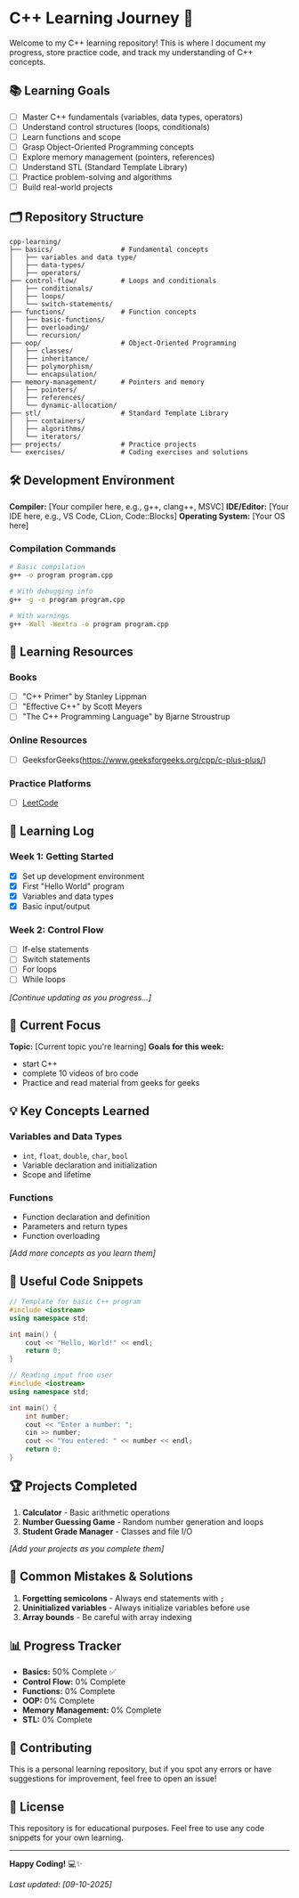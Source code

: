 # C++ Learning Journey 🚀

Welcome to my C++ learning repository! This is where I document my progress, store practice code, and track my understanding of C++ concepts.

## 📚 Learning Goals

- [ ] Master C++ fundamentals (variables, data types, operators)
- [ ] Understand control structures (loops, conditionals)
- [ ] Learn functions and scope
- [ ] Grasp Object-Oriented Programming concepts
- [ ] Explore memory management (pointers, references)
- [ ] Understand STL (Standard Template Library)
- [ ] Practice problem-solving and algorithms
- [ ] Build real-world projects

## 🗂️ Repository Structure

```
cpp-learning/
├── basics/                 # Fundamental concepts
│   ├── variables and data type/
│   ├── data-types/
│   ├── operators/
├── control-flow/           # Loops and conditionals
│   ├── conditionals/
│   ├── loops/
│   └── switch-statements/
├── functions/              # Function concepts
│   ├── basic-functions/
│   ├── overloading/
│   └── recursion/
├── oop/                    # Object-Oriented Programming
│   ├── classes/
│   ├── inheritance/
│   ├── polymorphism/
│   └── encapsulation/
├── memory-management/      # Pointers and memory
│   ├── pointers/
│   ├── references/
│   └── dynamic-allocation/
├── stl/                    # Standard Template Library
│   ├── containers/
│   ├── algorithms/
│   └── iterators/
├── projects/               # Practice projects
└── exercises/              # Coding exercises and solutions
```

## 🛠️ Development Environment

**Compiler:** [Your compiler here, e.g., g++, clang++, MSVC]
**IDE/Editor:** [Your IDE here, e.g., VS Code, CLion, Code::Blocks]
**Operating System:** [Your OS here]

### Compilation Commands
```bash
# Basic compilation
g++ -o program program.cpp

# With debugging info
g++ -g -o program program.cpp

# With warnings
g++ -Wall -Wextra -o program program.cpp
```

## 📖 Learning Resources

### Books
- [ ] "C++ Primer" by Stanley Lippman
- [ ] "Effective C++" by Scott Meyers
- [ ] "The C++ Programming Language" by Bjarne Stroustrup

### Online Resources
- [ ] GeeksforGeeks(https://www.geeksforgeeks.org/cpp/c-plus-plus/)
### Practice Platforms
- [ ] [LeetCode](https://leetcode.com/)

## 📝 Learning Log

### Week 1: Getting Started
- [x] Set up development environment
- [x] First "Hello World" program
- [x] Variables and data types
- [x] Basic input/output

### Week 2: Control Flow
- [ ] If-else statements
- [ ] Switch statements
- [ ] For loops
- [ ] While loops

*[Continue updating as you progress...]*

## 🎯 Current Focus

**Topic:** [Current topic you're learning]
**Goals for this week:**
- start C++
- complete 10 videos of bro code
- Practice and read material from geeks for geeks

## 💡 Key Concepts Learned

### Variables and Data Types
- `int`, `float`, `double`, `char`, `bool`
- Variable declaration and initialization
- Scope and lifetime

### Functions
- Function declaration and definition
- Parameters and return types
- Function overloading

*[Add more concepts as you learn them]*

## 🔧 Useful Code Snippets

```cpp
// Template for basic C++ program
#include <iostream>
using namespace std;

int main() {
    cout << "Hello, World!" << endl;
    return 0;
}
```

```cpp
// Reading input from user
#include <iostream>
using namespace std;

int main() {
    int number;
    cout << "Enter a number: ";
    cin >> number;
    cout << "You entered: " << number << endl;
    return 0;
}
```

## 🏆 Projects Completed

1. **Calculator** - Basic arithmetic operations
2. **Number Guessing Game** - Random number generation and loops
3. **Student Grade Manager** - Classes and file I/O

*[Add your projects as you complete them]*

## 🐛 Common Mistakes & Solutions

1. **Forgetting semicolons** - Always end statements with `;`
2. **Uninitialized variables** - Always initialize variables before use
3. **Array bounds** - Be careful with array indexing

## 📊 Progress Tracker

- **Basics:** 50% Complete ✅
- **Control Flow:** 0% Complete  
- **Functions:** 0% Complete
- **OOP:** 0% Complete
- **Memory Management:** 0% Complete
- **STL:** 0% Complete

## 🤝 Contributing

This is a personal learning repository, but if you spot any errors or have suggestions for improvement, feel free to open an issue!

## 📄 License

This repository is for educational purposes. Feel free to use any code snippets for your own learning.

---

**Happy Coding!** 💻✨

*Last updated: [09-10-2025]*


